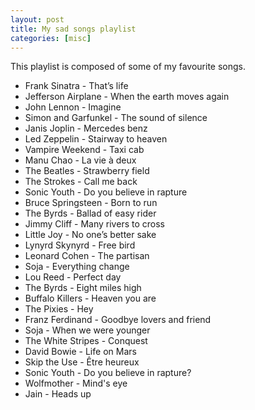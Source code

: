 ```yaml
---
layout: post
title: My sad songs playlist
categories: [misc]
---
```


<!--more-->

This playlist is composed of some of my favourite songs.

* Frank Sinatra - That’s life
* Jefferson Airplane - When the earth moves again
* John Lennon - Imagine
* Simon and Garfunkel - The sound of silence
* Janis Joplin - Mercedes benz
* Led Zeppelin - Stairway to heaven
* Vampire Weekend - Taxi cab
* Manu Chao - La vie à deux
* The Beatles - Strawberry field
* The Strokes - Call me back
* Sonic Youth - Do you believe in rapture
* Bruce Springsteen - Born to run
* The Byrds - Ballad of easy rider
* Jimmy Cliff - Many rivers to cross
* Little Joy - No one’s better sake
* Lynyrd Skynyrd - Free bird
* Leonard Cohen - The partisan
* Soja - Everything change
* Lou Reed - Perfect day
* The Byrds - Eight miles high
* Buffalo Killers - Heaven you are
* The Pixies - Hey
* Franz Ferdinand - Goodbye lovers and friend
* Soja - When we were younger
* The White Stripes - Conquest
* David Bowie - Life on Mars
* Skip the Use - Être heureux
* Sonic Youth - Do you believe in rapture?
* Wolfmother - Mind's eye
* Jain - Heads up
